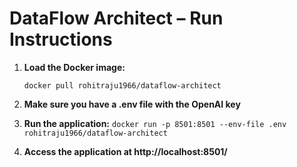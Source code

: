 # DataFlow Architect – Run Instructions

1. **Load the Docker image:**

   ```docker pull rohitraju1966/dataflow-architect```

2. **Make sure you have a .env file with the OpenAI key**

3. **Run the application:**
   ```docker run -p 8501:8501 --env-file .env rohitraju1966/dataflow-architect```

4. **Access the application at http://localhost:8501/**
